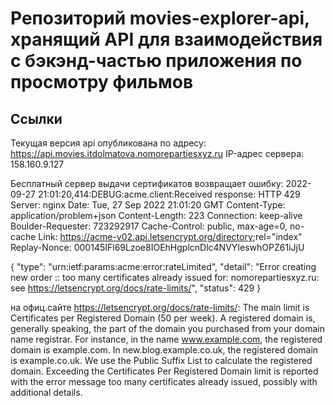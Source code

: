 # Репозиторий movies-explorer-api, хранящий API для взаимодействия с бэкэнд-частью приложения по просмотру фильмов


## Ссылки

Текущая версия api опубликована по адресу:
https://api.movies.itdolmatova.nomorepartiesxyz.ru
IP-адрес сервера: 158.160.9.127



Бесплатный сервер выдачи сертификатов возвращает ошибку:
2022-09-27 21:01:20,414:DEBUG:acme.client:Received response:
HTTP 429
Server: nginx
Date: Tue, 27 Sep 2022 21:01:20 GMT
Content-Type: application/problem+json
Content-Length: 223
Connection: keep-alive
Boulder-Requester: 723292917
Cache-Control: public, max-age=0, no-cache
Link: <https://acme-v02.api.letsencrypt.org/directory>;rel="index"
Replay-Nonce: 000145IFl69Lzoe8IOEhHgplcnDlc4NVYIeswhOPZ61iJjU

{
  "type": "urn:ietf:params:acme:error:rateLimited",
  "detail": "Error creating new order :: too many certificates already issued for: nomorepartiesxyz.ru: see https://letsencrypt.org/docs/rate-limits/",
  "status": 429
}

на офиц.сайте https://letsencrypt.org/docs/rate-limits/:
The main limit is Certificates per Registered Domain (50 per week). A registered domain is, generally speaking, the part of the domain you purchased from your domain name registrar. For instance, in the name www.example.com, the registered domain is example.com. In new.blog.example.co.uk, the registered domain is example.co.uk. We use the Public Suffix List to calculate the registered domain. Exceeding the Certificates Per Registered Domain limit is reported with the error message too many certificates already issued, possibly with additional details.
